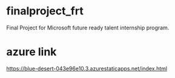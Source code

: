 # finalproject_frt
Final Project for Microsoft future ready talent internship program.
# azure link
https://blue-desert-043e96e10.3.azurestaticapps.net/index.html
